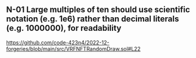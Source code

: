 

## N-01 Large multiples of ten should use scientific notation (e.g. 1e6) rather than decimal literals (e.g. 1000000), for readability

https://github.com/code-423n4/2022-12-forgeries/blob/main/src/VRFNFTRandomDraw.sol#L22